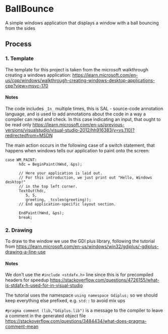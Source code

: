 # BallBounce

A simple windows application that displays a window with a ball bouncing from the sides

## Process

### 1. Template
The template for this project is taken from the microsoft walkthrough creating a windows application: https://learn.microsoft.com/en-us/cpp/windows/walkthrough-creating-windows-desktop-applications-cpp?view=msvc-170

#### Notes
The code includes `_In_` multiple times, this is SAL - source-code annotation language, and is used to add annotations about the code in a way a compiler can read and check. In this case indicating an input, that ought to be read only https://learn.microsoft.com/en-us/previous-versions/visualstudio/visual-studio-2012/hh916383(v=vs.110)?redirectedfrom=MSDN

The main action occurs in the following case of a switch statement, that happens when windows tells our application to paint onto the screen:
```
case WM_PAINT:
      hdc = BeginPaint(hWnd, &ps);

      // Here your application is laid out.
      // For this introduction, we just print out "Hello, Windows desktop!"
      // in the top left corner.
      TextOut(hdc,
         5, 5,
         greeting, _tcslen(greeting));
      // End application-specific layout section.

      EndPaint(hWnd, &ps);
      break;
```

### 2. Drawing

To draw to the window we use the GDI plus library, following the tutorial from https://learn.microsoft.com/en-us/windows/win32/gdiplus/-gdiplus-drawing-a-line-use

#### Notes

We don't use the `#include <stdafx.h>` line since this is for precompiled headers for speedup https://stackoverflow.com/questions/4726155/what-is-stdafx-h-used-for-in-visual-studio

The tutorial uses the namespace `using namespace Gdiplus;` so we should keep everything else prefixed, e.g. `std::` to avoid mix ups

`#pragma comment (lib,"Gdiplus.lib")` is a message to the compiler to leave a comment in the generated object file https://stackoverflow.com/questions/3484434/what-does-pragma-comment-mean

